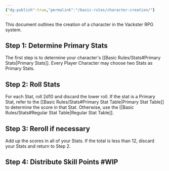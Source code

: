 ```yaml
---
{"dg-publish":true,"permalink":"/basic-rules/character-creation/"}
---
```



This document outlines the creation of a character in the Vackster RPG system.

## Step 1: Determine Primary Stats
The first step is to determine your character's [[Basic Rules/Stats#Primary Stats\|Primary Stats]]. Every Player Character may choose two Stats as Primary Stats.

## Step 2: Roll Stats
For each Stat, roll 2d10 and discard the lower roll. If the stat is a Primary Stat, refer to the [[Basic Rules/Stats#Primary Stat Table\|Primary Stat Table]] to determine the score in that Stat. Otherwise, use the [[Basic Rules/Stats#Regular Stat Table\|Regular Stat Table]].

## Step 3: Reroll if necessary
Add up the scores in all of your Stats. If the total is less than 12, discard your Stats and return to Step 2.

## Step 4: Distribute Skill Points #WIP 
